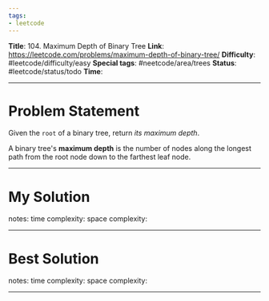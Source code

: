 ```yaml
---
tags:
- leetcode
---
```

**Title**: 104. Maximum Depth of Binary Tree
**Link**: https://leetcode.com/problems/maximum-depth-of-binary-tree/
**Difficulty**: #leetcode/difficulty/easy 
**Special tags**: #neetcode/area/trees 
**Status**: #leetcode/status/todo 
**Time**: 

---
# Problem Statement
Given the `root` of a binary tree, return _its maximum depth_.

A binary tree's **maximum depth** is the number of nodes along the longest path from the root node down to the farthest leaf node.

---
# My Solution

notes: 
time complexity: 
space complexity: 

---
# Best Solution

notes: 
time complexity: 
space complexity: 

---

